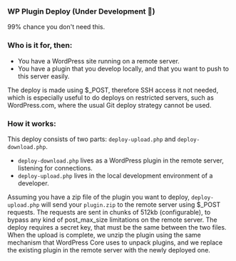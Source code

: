### WP Plugin Deploy (Under Development :construction:)

99% chance you don't need this.

### Who is it for, then:

- You have a WordPress site running on a remote server.
- You have a plugin that you develop locally, and that you want to push to this server easily.

The deploy is made using $_POST, therefore SSH access it not needed, which is especially useful to do deploys on restricted servers, such as WordPress.com, where the usual Git deploy strategy cannot be used.

### How it works:

This deploy consists of two parts: `deploy-upload.php` and `deploy-download.php`.

- `deploy-download.php` lives as a WordPress plugin in the remote server, listening for connections.
- `deploy-upload.php` lives in the local development environment of a developer.

Assuming you have a zip file of the plugin you want to deploy, `deploy-upload.php` will send your `plugin.zip` to the remote server using $_POST requests. The requests are sent in chunks of 512kb (configurable), to bypass any kind of post_max_size limitations on the remote server. The deploy requires a secret key, that must be the same between the two files. When the upload is complete, we unzip the plugin using the same mechanism that WordPress Core uses to unpack plugins, and we replace the existing plugin in the remote server with the newly deployed one.